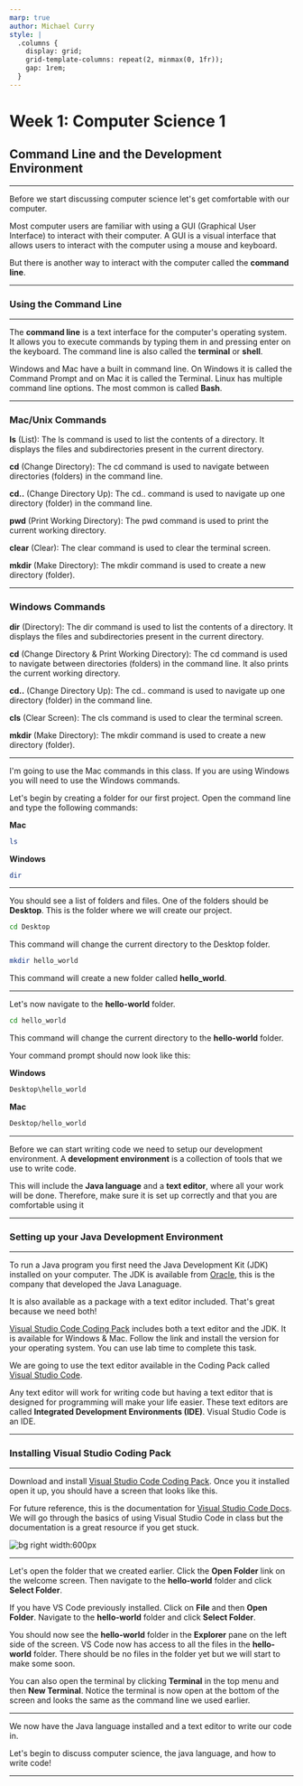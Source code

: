 ```yaml
---
marp: true
author: Michael Curry
style: |
  .columns {
    display: grid;
    grid-template-columns: repeat(2, minmax(0, 1fr));
    gap: 1rem;
  }
---
```


# Week 1: Computer Science 1

## Command Line and the Development Environment

---

Before we start discussing computer science let's get comfortable with our computer.

Most computer users are familiar with using a GUI (Graphical User Interface) to interact with their computer. A GUI is a visual interface that allows users to interact with the computer using a mouse and keyboard.

But there is another way to interact with the computer called the <b>command line</b>.

---

### Using the Command Line

---

The <b>command line</b> is a text interface for the computer's operating system. It allows you to execute commands by typing them in and pressing enter on the keyboard. The command line is also called the <b>terminal</b> or <b>shell</b>.

Windows and Mac have a built in command line. On Windows it is called the Command Prompt and on Mac it is called the Terminal. Linux has multiple command line options. The most common is called <b>Bash</b>.

---

### Mac/Unix Commands

<b>ls</b> (List): The ls command is used to list the contents of a directory. It displays the files and subdirectories present in the current directory.

<b>cd</b> (Change Directory): The cd command is used to navigate between directories (folders) in the command line.

<b>cd..</b> (Change Directory Up): The cd.. command is used to navigate up one directory (folder) in the command line.

<b>pwd</b> (Print Working Directory): The pwd command is used to print the current working directory.

<b>clear</b> (Clear): The clear command is used to clear the terminal screen.

<b>mkdir</b> (Make Directory): The mkdir command is used to create a new directory (folder).

---

### Windows Commands

<b>dir</b> (Directory): The dir command is used to list the contents of a directory. It displays the files and subdirectories present in the current directory.

<b>cd</b> (Change Directory & Print Working Directory): The cd command is used to navigate between directories (folders) in the command line. It also prints the current working directory.

<b>cd..</b> (Change Directory Up): The cd.. command is used to navigate up one directory (folder) in the command line.

<b>cls</b> (Clear Screen): The cls command is used to clear the terminal screen.

<b>mkdir</b> (Make Directory): The mkdir command is used to create a new directory (folder).

---

I'm going to use the Mac commands in this class. If you are using Windows you will need to use the Windows commands.

Let's begin by creating a folder for our first project. Open the command line and type the following commands:

<b>Mac</b>

```bash
ls
```

<b>Windows</b>

```bash
dir
```

---

You should see a list of folders and files. One of the folders should be <b>Desktop</b>. This is the folder where we will create our project.

```bash
cd Desktop
```

This command will change the current directory to the Desktop folder.

```bash
mkdir hello_world
```

This command will create a new folder called <b>hello_world</b>.

---

Let's now navigate to the <b>hello-world</b> folder.

```bash
cd hello_world
```

This command will change the current directory to the <b>hello-world</b> folder.

Your command prompt should now look like this:

<b>Windows</b>

```bash
Desktop\hello_world
```

<b>Mac</b>

```bash
Desktop/hello_world
```

---

Before we can start writing code we need to setup our development environment. A <b>development environment</b> is a collection of tools that we use to write code.

This will include the <b>Java language</b> and a <b>text editor</b>, where all your work will be done. Therefore, make sure it is set up correctly and that you are comfortable using it

---

### Setting up your Java Development Environment

---

To run a Java program you first need the Java Development Kit (JDK) installed on your computer. The JDK is available from [Oracle](http://www.java.com), this is the company that developed the Java Lanaguage.

It is also available as a package with a text editor included. That's great because we need both!

[Visual Studio Code Coding Pack](https://code.visualstudio.com/docs/java/java-tutorial) includes both a text editor and the JDK. It is available for Windows & Mac. Follow the link and install the version for your operating system. You can use lab time to complete this task.

We are going to use the text editor available in the Coding Pack called [Visual Studio Code](https://code.visualstudio.com/).

Any text editor will work for writing code but having a text editor that is designed for programming will make your life easier. These text editors are called <b>Integrated Development Environments (IDE)</b>. Visual Studio Code is an IDE.

---

### Installing Visual Studio Coding Pack

---

Download and install [Visual Studio Code Coding Pack](https://code.visualstudio.com/docs/java/java-tutorial). Once you it installed open it up, you should have a screen that looks like this.

For future reference, this is the documentation for [Visual Studio Code Docs](https://code.visualstudio.com/docs). We will go through the basics of using Visual Studio Code in class but the documentation is a great resource if you get stuck.

![bg right width:600px](https://code.visualstudio.com/assets/docs/getstarted/tips-and-tricks/welcome-page.png)

---

Let's open the folder that we created earlier. Click the <b>Open Folder</b> link on the welcome screen. Then navigate to the <b>hello-world</b> folder and click <b>Select Folder</b>.

If you have VS Code previously installed. Click on <b>File</b> and then <b>Open Folder</b>. Navigate to the <b>hello-world</b> folder and click <b>Select Folder</b>.

You should now see the <b>hello-world</b> folder in the <b>Explorer</b> pane on the left side of the screen. VS Code now has access to all the files in the <b>hello-world</b> folder. There should be no files in the folder yet but we will start to make some soon.

You can also open the terminal by clicking <b>Terminal</b> in the top menu and then <b>New Terminal</b>. Notice the terminal is now open at the bottom of the screen and looks the same as the command line we used earlier.

---

We now have the Java language installed and a text editor to write our code in.

Let's begin to discuss computer science, the java language, and how to write code!

---
